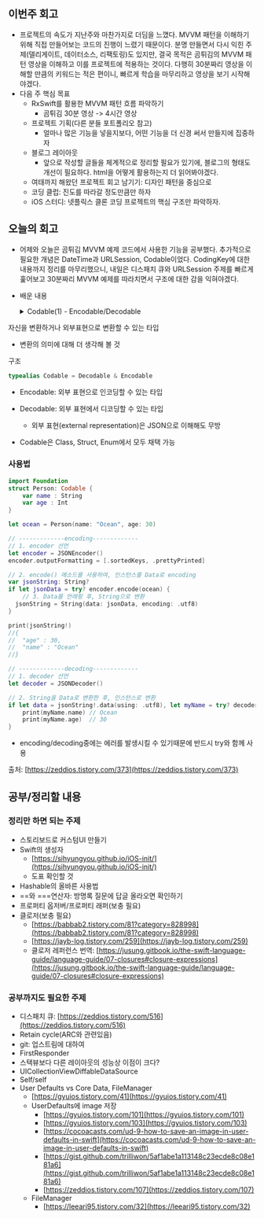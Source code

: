 ## 이번주 회고
- 프로젝트의 속도가 지난주와 마찬가지로 더딤을 느꼈다. MVVM 패턴을 이해하기 위해 직접 만들어보는 코드의 진행이 느렸기 때문이다. 분명 만들면서 다시 익힌 주제(델리게이트, 데이터소스, 리팩토링)도 있지만, 결국 목적은 곰튀김의 MVVM 패턴 영상을 이해하고 이를 프로젝트에 적용하는 것이다. 다행히 30분짜리 영상을 이해할 만큼의 키워드는 적은 편이니, 빠르게 학습을 마무리하고 영상을 보기 시작해야겠다.
- 다음 주 핵심 목표
    - RxSwift를 활용한 MVVM 패턴 흐름 파악하기
        - 곰튀김 30분 영상 -> 4시간 영상
    - 프로젝트 기획(다른 분들 포트폴리오 참고)
        - 얼마나 많은 기능을 넣을지보다, 어떤 기능을 더 신경 써서 만들지에 집중하자
    - 블로그 레이아웃
        - 앞으로 작성할 글들을 체계적으로 정리할 필요가 있기에, 블로그의 형태도 개선이 필요하다. html을 어떻게 활용하는지 더 읽어봐야겠다.
    - 여태까지 해왔던 프로젝트 회고 남기기: 디자인 패턴을 중심으로
    - 코딩 클럽: 진도를 따라갈 정도만큼만 하자
    - iOS 스터디: 넷플릭스 클론 코딩 프로젝트의 핵심 구조만 파악하자.

## 오늘의 회고
- 어제와 오늘은 곰튀김 MVVM 예제 코드에서 사용한 기능을 공부했다. 추가적으로 필요한 개념은 DateTime과 URLSession, Codable이었다. CodingKey에 대한 내용까지 정리를 마무리했으니, 내일은 디스패치 큐와 URLSession 주제를 빠르게 훑어보고 30분짜리 MVVM 예제를 따라치면서 구조에 대한 감을 익혀야겠다.

- 배운 내용
    <details>
    <summary>Codable(1) - Encodable/Decodable</summary>
    <div markdown="1">

자신을 변환하거나 외부표현으로 변환할 수 있는 타입

- 변환의 의미에 대해 더 생각해 볼 것

구조

```swift
typealias Codable = Decodable & Encodable
```

- Encodable: 외부 표현으로 인코딩할 수 있는 타입
- Decodable: 외부 표현에서 디코딩할 수 있는 타입
    - 외부 표현(external representation)은 JSON으로 이해해도 무방

- Codable은 Class, Struct, Enum에서 모두 채택 가능

### 사용법

```swift
import Foundation
struct Person: Codable {
    var name : String
    var age : Int
}

let ocean = Person(name: "Ocean", age: 30)

// -------------encoding-------------
// 1. encoder 선언
let encoder = JSONEncoder()
encoder.outputFormatting = [.sortedKeys, .prettyPrinted]

// 2. encode() 메소드를 사용하여, 인스턴스를 Data로 encoding
var jsonString: String?
if let jsonData = try? encoder.encode(ocean) {
	// 3. Data를 언래핑 후, String으로 변환
  jsonString = String(data: jsonData, encoding: .utf8)
}

print(jsonString!)
//{
//  "age" : 30,
//  "name" : "Ocean"
//}

// -------------decoding-------------
// 1. decoder 선언
let decoder = JSONDecoder()

// 2. String을 Data로 변환한 후, 인스턴스로 변환
if let data = jsonString!.data(using: .utf8), let myName = try? decoder.decode(Person.self, from: data) {
    print(myName.name) // Ocean
    print(myName.age)  // 30
}
```

- encoding/decoding중에는 에러를 발생시킬 수 있기때문에 반드시 try와 함께 사용

출처: [https://zeddios.tistory.com/373](https://zeddios.tistory.com/373)

</div>
</details>

## 공부/정리할 내용
### 정리만 하면 되는 주제
- 스토리보드로 커스텀UI 만들기
- Swift의 생성자
    - [https://sihyungyou.github.io/iOS-init/](https://sihyungyou.github.io/iOS-init/)
    - 도표 확인할 것
- Hashable의 올바른 사용법
- ==와 ===연산자: 방명록 질문에 답글 올라오면 확인하기
- 프로퍼티 옵저버/프로퍼티 래퍼(보충 필요)
- 클로저(보충 필요)
    - [https://babbab2.tistory.com/81?category=828998](https://babbab2.tistory.com/81?category=828998)
    - [https://jayb-log.tistory.com/259](https://jayb-log.tistory.com/259)
    - 클로저 레퍼런스 번역: [https://jusung.gitbook.io/the-swift-language-guide/language-guide/07-closures#closure-expressions](https://jusung.gitbook.io/the-swift-language-guide/language-guide/07-closures#closure-expressions)
### 공부까지도 필요한 주제
- 디스패치 큐: [https://zeddios.tistory.com/516](https://zeddios.tistory.com/516)
- Retain cycle(ARC와 관련있음)
- git: 업스트림에 대하여
- FirstResponder
- 스택뷰보다 다른 레이아웃의 성능상 이점이 크다?
- UICollectionViewDiffableDataSource
- Self/self
- User Defaults vs Core Data, FileManager
    - [https://gyuios.tistory.com/41](https://gyuios.tistory.com/41)
    - UserDefaults에 image 저장
        - [https://gyuios.tistory.com/101](https://gyuios.tistory.com/101)
        - [https://gyuios.tistory.com/103](https://gyuios.tistory.com/103)
        - [https://cocoacasts.com/ud-9-how-to-save-an-image-in-user-defaults-in-swift](https://cocoacasts.com/ud-9-how-to-save-an-image-in-user-defaults-in-swift)
        - [https://gist.github.com/trilliwon/5af1abe1a113148c23ecde8c08e181a6](https://gist.github.com/trilliwon/5af1abe1a113148c23ecde8c08e181a6)
        - [https://zeddios.tistory.com/107](https://zeddios.tistory.com/107)
    - FileManager
        - [https://leeari95.tistory.com/32](https://leeari95.tistory.com/32)
